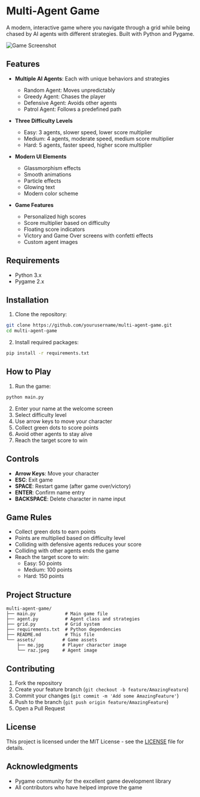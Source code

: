 # Multi-Agent Game

A modern, interactive game where you navigate through a grid while being chased by AI agents with different strategies. Built with Python and Pygame.

![Game Screenshot](screenshot.png)

## Features

- **Multiple AI Agents**: Each with unique behaviors and strategies
  - Random Agent: Moves unpredictably
  - Greedy Agent: Chases the player
  - Defensive Agent: Avoids other agents
  - Patrol Agent: Follows a predefined path

- **Three Difficulty Levels**
  - Easy: 3 agents, slower speed, lower score multiplier
  - Medium: 4 agents, moderate speed, medium score multiplier
  - Hard: 5 agents, faster speed, higher score multiplier

- **Modern UI Elements**
  - Glassmorphism effects
  - Smooth animations
  - Particle effects
  - Glowing text
  - Modern color scheme

- **Game Features**
  - Personalized high scores
  - Score multiplier based on difficulty
  - Floating score indicators
  - Victory and Game Over screens with confetti effects
  - Custom agent images

## Requirements

- Python 3.x
- Pygame 2.x

## Installation

1. Clone the repository:
```bash
git clone https://github.com/yourusername/multi-agent-game.git
cd multi-agent-game
```

2. Install required packages:
```bash
pip install -r requirements.txt
```

## How to Play

1. Run the game:
```bash
python main.py
```

2. Enter your name at the welcome screen
3. Select difficulty level
4. Use arrow keys to move your character
5. Collect green dots to score points
6. Avoid other agents to stay alive
7. Reach the target score to win

## Controls

- **Arrow Keys**: Move your character
- **ESC**: Exit game
- **SPACE**: Restart game (after game over/victory)
- **ENTER**: Confirm name entry
- **BACKSPACE**: Delete character in name input

## Game Rules

- Collect green dots to earn points
- Points are multiplied based on difficulty level
- Colliding with defensive agents reduces your score
- Colliding with other agents ends the game
- Reach the target score to win:
  - Easy: 50 points
  - Medium: 100 points
  - Hard: 150 points

## Project Structure

```
multi-agent-game/
├── main.py           # Main game file
├── agent.py          # Agent class and strategies
├── grid.py           # Grid system
├── requirements.txt  # Python dependencies
├── README.md         # This file
└── assets/          # Game assets
    ├── me.jpg       # Player character image
    └── raz.jpeg     # Agent image
```

## Contributing

1. Fork the repository
2. Create your feature branch (`git checkout -b feature/AmazingFeature`)
3. Commit your changes (`git commit -m 'Add some AmazingFeature'`)
4. Push to the branch (`git push origin feature/AmazingFeature`)
5. Open a Pull Request

## License

This project is licensed under the MIT License - see the [LICENSE](LICENSE) file for details.

## Acknowledgments

- Pygame community for the excellent game development library
- All contributors who have helped improve the game 